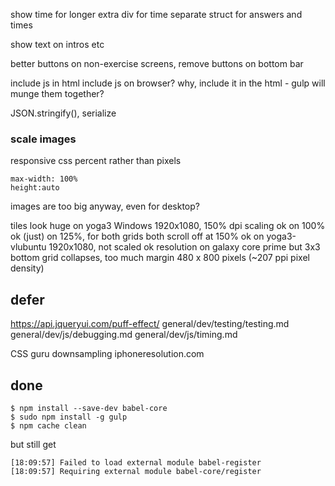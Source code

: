 
show time for longer
extra div for time
separate struct for answers and times

show text on intros etc

better buttons on non-exercise screens, remove buttons on bottom bar

include js in html
include js on browser? why, include it in the html - gulp will munge them together?

JSON.stringify(), serialize

### scale images

responsive css
percent rather than pixels

    max-width: 100%
    height:auto

images are too big anyway, even for desktop?

tiles look 
    huge on yoga3 Windows
        1920x1080, 150% dpi scaling
        ok on 100%
        ok (just) on 125%, for both grids
        both scroll off at 150%
    ok on yoga3-vlubuntu
        1920x1080, not scaled
    ok resolution on galaxy core prime but 3x3 bottom grid collapses, too much margin
        480 x 800 pixels (~207 ppi pixel density)

## defer

https://api.jqueryui.com/puff-effect/
general/dev/testing/testing.md
general/dev/js/debugging.md
general/dev/js/timing.md

CSS guru
downsampling
iphoneresolution.com

## done

    $ npm install --save-dev babel-core
    $ sudo npm install -g gulp
    $ npm cache clean

but still get 

    [18:09:57] Failed to load external module babel-register
    [18:09:57] Requiring external module babel-core/register
